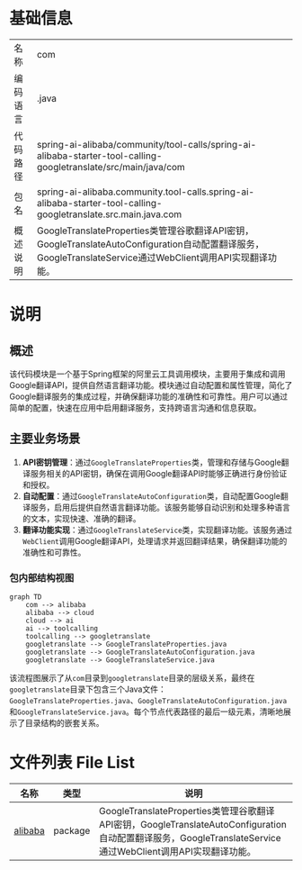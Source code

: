 # 基础信息

|      |      |
|------|------|
| 名称 | com |
| 编码语言 | .java |
| 代码路径 | spring-ai-alibaba/community/tool-calls/spring-ai-alibaba-starter-tool-calling-googletranslate/src/main/java/com |
| 包名 | spring-ai-alibaba.community.tool-calls.spring-ai-alibaba-starter-tool-calling-googletranslate.src.main.java.com |
| 概述说明 | GoogleTranslateProperties类管理谷歌翻译API密钥，GoogleTranslateAutoConfiguration自动配置翻译服务，GoogleTranslateService通过WebClient调用API实现翻译功能。 |

# 说明

## 概述
该代码模块是一个基于Spring框架的阿里云工具调用模块，主要用于集成和调用Google翻译API，提供自然语言翻译功能。模块通过自动配置和属性管理，简化了Google翻译服务的集成过程，并确保翻译功能的准确性和可靠性。用户可以通过简单的配置，快速在应用中启用翻译服务，支持跨语言沟通和信息获取。

## 主要业务场景
1. **API密钥管理**：通过`GoogleTranslateProperties`类，管理和存储与Google翻译服务相关的API密钥，确保在调用Google翻译API时能够正确进行身份验证和授权。
2. **自动配置**：通过`GoogleTranslateAutoConfiguration`类，自动配置Google翻译服务，启用后提供自然语言翻译功能。该服务能够自动识别和处理多种语言的文本，实现快速、准确的翻译。
3. **翻译功能实现**：通过`GoogleTranslateService`类，实现翻译功能。该服务通过`WebClient`调用Google翻译API，处理请求并返回翻译结果，确保翻译功能的准确性和可靠性。


### 包内部结构视图

```mermaid
graph TD
    com --> alibaba
    alibaba --> cloud
    cloud --> ai
    ai --> toolcalling
    toolcalling --> googletranslate
    googletranslate --> GoogleTranslateProperties.java
    googletranslate --> GoogleTranslateAutoConfiguration.java
    googletranslate --> GoogleTranslateService.java
```

该流程图展示了从`com`目录到`googletranslate`目录的层级关系，最终在`googletranslate`目录下包含三个Java文件：`GoogleTranslateProperties.java`、`GoogleTranslateAutoConfiguration.java`和`GoogleTranslateService.java`。每个节点代表路径的最后一级元素，清晰地展示了目录结构的嵌套关系。

# 文件列表 File List

| 名称   | 类型  | 说明 |
|-------|------|-------------|
| [alibaba](alibaba/_module.md) | package | GoogleTranslateProperties类管理谷歌翻译API密钥，GoogleTranslateAutoConfiguration自动配置翻译服务，GoogleTranslateService通过WebClient调用API实现翻译功能。 |



